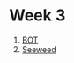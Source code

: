 # Week 3
1. [BOT](https://colab.research.google.com/drive/1QhmB4ZGeG7zPezhbkbZu2LM1rW3mNMQ5?usp=sharing)
2. [Seeweed](https://colab.research.google.com/drive/1hSrI151QsIwBrpypLM-3wWiBaFpKPVer?usp=sharing)
